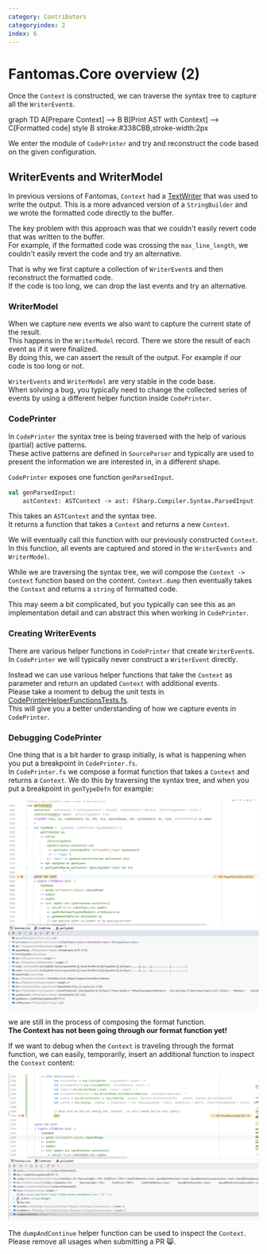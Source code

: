 ```yaml
---
category: Contributors
categoryindex: 2
index: 6
---
```

# Fantomas.Core overview (2)

Once the `Context` is constructed, we can traverse the syntax tree to capture all the `WriterEvent`s.

<div class="mermaid text-center">
graph TD
    A[Prepare Context] --> B
    B[Print AST with Context] --> C[Formatted code]
    style B stroke:#338CBB,stroke-width:2px
 </div>

We enter the module of `CodePrinter` and try and reconstruct the code based on the given configuration.

## WriterEvents and WriterModel

In previous versions of Fantomas, `Context` had a [TextWriter](https://docs.microsoft.com/en-us/dotnet/api/system.io.textwriter?view=net-6.0) that was used to write the output.
This is a more advanced version of a `StringBuilder` and we wrote the formatted code directly to the buffer.

The key problem with this approach was that we couldn't easily revert code that was written to the buffer.  
For example, if the formatted code was crossing the `max_line_length`, we couldn't easily revert the code and try an alternative.

That is why we first capture a collection of `WriterEvent`s and then reconstruct the formatted code.  
If the code is too long, we can drop the last events and try an alternative.

### WriterModel

When we capture new events we also want to capture the current state of the result.  
This happens in the `WriterModel` record. There we store the result of each event as if it were finalized.  
By doing this, we can assert the result of the output. For example if our code is too long or not.

`WriterEvents` and `WriterModel` are very stable in the code base.  
When solving a bug, you typically need to change the collected series of events by using a different helper function inside `CodePrinter`.

### CodePrinter

In `CodePrinter` the syntax tree is being traversed with the help of various (partial) active patterns.  
These active patterns are defined in `SourceParser` and typically are used to present the information we are interested in, in a different shape.

`CodePrinter` exposes one function `genParsedInput`.

```fsharp
val genParsedInput:
    astContext: ASTContext -> ast: FSharp.Compiler.Syntax.ParsedInput -> (Context.Context -> Context.Context)
```

This takes an `ASTContext` and the syntax tree.  
It returns a function that takes a `Context` and returns a new `Context`.

We will eventually call this function with our previously constructed `Context`.  
In this function, all events are captured and stored in the `WriterEvents` and `WriterModel`.

While we are traversing the syntax tree, we will compose the `Context -> Context` function based on the content.
`Context.dump` then eventually takes the `Context` and returns a `string` of formatted code.

This may seem a bit complicated, but you typically can see this as an implementation detail and can abstract this when working in `CodePrinter`.

### Creating WriterEvents

There are various helper functions in `CodePrinter` that create `WriterEvent`s.  
In `CodePrinter` we will typically never construct a `WriterEvent` directly.

Instead we can use various helper functions that take the `Context` as parameter and return an updated `Context` with additional events.  
Please take a moment to debug the unit tests in [CodePrinterHelperFunctionsTests.fs](https://github.com/fsprojects/fantomas/blob/master/src/Fantomas.Core.Tests/CodePrinterHelperFunctionsTests.fs).  
This will give you a better understanding of how we capture events in `CodePrinter`.

### Debugging CodePrinter

One thing that is a bit harder to grasp initially, is what is happening when you put a breakpoint in `CodePrinter.fs`.  
In `CodePrinter.fs` we compose a format function that takes a `Context` and returns a `Context`.
We do this by traversing the syntax tree, and when you put a breakpoint in `genTypeDefn` for example:

![Breakpoint in genTypeDefn](../../images/debugging-code-printer-1.png)

we are still in the process of composing the format function.  
**The Context has not been going through our format function yet!**

If we want to debug when the `Context` is traveling through the format function, we can easily, temporarily, insert an additional function to inspect the `Context` content:

![Breakpoint in Context -> Context](../../images/debugging-code-printer-2.png)

The `dumpAndContinue` helper function can be used to inspect the `Context`.  
Please remove all usages when submitting a PR 😸.


<fantomas-nav previous="./Prepare%20Context.html" next="./Formatted%20Code.html"></fantomas-nav>
